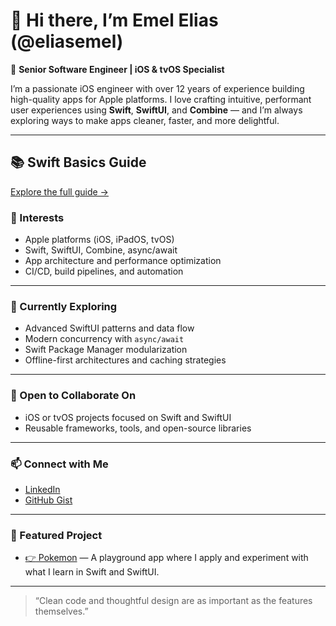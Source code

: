 # 👋 Hi there, I’m Emel Elias (@eliasemel)

🎯 **Senior Software Engineer | iOS & tvOS Specialist**

I’m a passionate iOS engineer with over 12 years of experience building high-quality apps for Apple platforms. I love crafting intuitive, performant user experiences using **Swift**, **SwiftUI**, and **Combine** — and I’m always exploring ways to make apps cleaner, faster, and more delightful.

---
## 📚 Swift Basics Guide  
[Explore the full guide →](https://gist.github.com/eliasemel/f57cc56ac40e413d72050cb34feda67a)  

### 👀 Interests
- Apple platforms (iOS, iPadOS, tvOS)
- Swift, SwiftUI, Combine, async/await
- App architecture and performance optimization
- CI/CD, build pipelines, and automation

---

### 🌱 Currently Exploring
- Advanced SwiftUI patterns and data flow
- Modern concurrency with `async/await`
- Swift Package Manager modularization
- Offline-first architectures and caching strategies

---

### 💞️ Open to Collaborate On
- iOS or tvOS projects focused on Swift and SwiftUI  
- Reusable frameworks, tools, and open-source libraries  

---

### 📫 Connect with Me
- [LinkedIn](https://www.linkedin.com/in/emelelias)  
- [GitHub Gist](https://gist.github.com/eliasemel/f57cc56ac40e413d72050cb34feda67a)

---

### 🚀 Featured Project
- [:point_right: Pokemon](https://github.com/eliasemel/Pokemon) — A playground app where I apply and experiment with what I learn in Swift and SwiftUI.

---

> “Clean code and thoughtful design are as important as the features themselves.”

